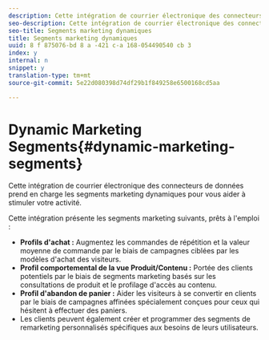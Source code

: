 ```yaml
---
description: Cette intégration de courrier électronique des connecteurs de données prend en charge les segments marketing dynamiques pour vous aider à stimuler votre activité.
seo-description: Cette intégration de courrier électronique des connecteurs de données prend en charge les segments marketing dynamiques pour vous aider à stimuler votre activité.
seo-title: Segments marketing dynamiques
title: Segments marketing dynamiques
uuid: 8 f 875076-bd 8 a -421 c-a 168-054490540 cb 3
index: y
internal: n
snippet: y
translation-type: tm+mt
source-git-commit: 5e22d080398d74df29b1f849258e6500168cd5aa

---
```



# Dynamic Marketing Segments{#dynamic-marketing-segments}

Cette intégration de courrier électronique des connecteurs de données prend en charge les segments marketing dynamiques pour vous aider à stimuler votre activité.

Cette intégration présente les segments marketing suivants, prêts à l'emploi :

* **Profils d'achat :** Augmentez les commandes de répétition et la valeur moyenne de commande par le biais de campagnes ciblées par les modèles d'achat des visiteurs.
* **Profil comportemental de la vue Produit/Contenu :** Portée des clients potentiels par le biais de segments marketing basés sur les consultations de produit et le profilage d'accès au contenu.
* **Profil d'abandon de panier :** Aider les visiteurs à se convertir en clients par le biais de campagnes affinées spécialement conçues pour ceux qui hésitent à effectuer des paniers.
* Les clients peuvent également créer et programmer des segments de remarketing personnalisés spécifiques aux besoins de leurs utilisateurs.

